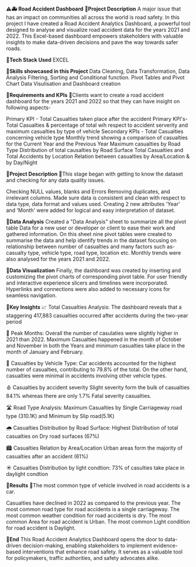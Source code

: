 **⚠️🚑 Road Accident Dashboard**
📌**Project Description**
A major issue that has an impact on communities all across the world is road safety. In this project I have created a Road Accident Analytics Dashboard, a powerful tool designed to analyse and visualize road accident data for the years 2021 and 2022. This Excel-based dashboard empowers stakeholders with valuable insights to make data-driven decisions and pave the way towards safer roads.

**📌Tech Stack Used**
EXCEL

**📌Skills showcased in this Project**
Data Cleaning, Data Transformation, Data Analysis
Filtering, Sorting and Conditional function.
Pivot Tables and Pivot Chart
Data Visulisation and Dashboard creation

**📌Requirements and KPIs**
🔸Clients want to create a road accident dashboard for the years 2021 and 2022 so that they can have insight on following aspects-

Primary KPI - Total Casualties taken place after the accident
Primary KPI's-Total Casualties & percentage of total wih respect to accident serverity and maximum casualties by type of vehicle
Secondary KPIs - Total Casualties concerning vehicle type 
Monthly trend showing a comparison of casualties for the Current Year and the Previous Year
Maximum casualties by Road Type
Distribution of total causalties by Road Surface
Total Casualties and Total Accidents by Location
Relation between casualties by Area/Location & by Day/Night

**📌Project Description**
🔸This stage began with getting to know the dataset and checking for any data quality issues.

Checking NULL values, blanks and Errors
Removing duplicates, and irrelevant columns.
Made sure data is consistent and clean with respect to data type, data format and values used.
Creating 2 new attributes 'Year' and 'Month' were added for logical and easy interpretation of dataset.

**📌Data Analysis**
Created a "Data Analysis" sheet to summarize all the pivot table Data for a new user or developer or client to ease their work and gathered information. On this sheet nine pivot tables were created to summarise the data and help identify trends in the dataset focusing on relationship between number of casualties and many factors such as- casualty type, vehicle type, road type, location etc. Monthly trends were also analysed for the years 2021 and 2022.

**📌Data Visualization**
Finally, the dashboard was created by inserting and customizing the pivot charts of corresponding pivot table. For user friendly and interactive experience slicers and timelines were incorporated. Hyperlinks and connections were also added to necessary icons for seamless navigation.

**📌Key Insights**
📈 Total Casualties Analysis: The dashboard reveals that a staggering 417,883 casualties occurred after accidents during the two-year period

📅 Peak Months: Overall the number of casulaties were slightly higher in 2021 than 2022. Maximum Casualties happened in the month of October and November in both the Years and minimum casualties take place in the month of January and February.

🚗 Casualties by Vehicle Type: Car accidents accounted for the highest number of casualties, contributing to 79.8% of the total. On the other hand, casualties were minimal in accidents involving other vehicle types.

🩸 Casualties by accident severity Slight severity form the bulk of casualties 84.1% whereas there are only 1.7% Fatal severity casualties.

🛣️ Road Type Analysis: Maximum Casualties by Single Carriageway road type (310.1K) and Minimum by Slip road(5.1K)

🌧️ Casualties Distribution by Road Surface: Highest Distribution of total casualties on Dry road surfaces (67%)

🏙️ Casualties Relation by Area/Location Urban areas form the majority of casualties after an accident (61%)

☀️ Casualties Distribution by light condtion: 73% of casulties take place in daylight condtion

**📌Results**
🔸The most common type of vehicle involved in road accidents is a car.

Casualties have declined in 2022 as compared to the previous year.
The most common road type for road accidents is a single carriageway.
The most common weather condition for road accidents is dry.
The most common Area for road accident is Urban.
The most common Light condition for road accident is Daylight.

**📌End**
This Road Accident Analytics Dashboard opens the door to data-driven decision-making, enabling stakeholders to implement evidence-based interventions that enhance road safety. It serves as a valuable tool for policymakers, traffic authorities, and safety advocates alike.
